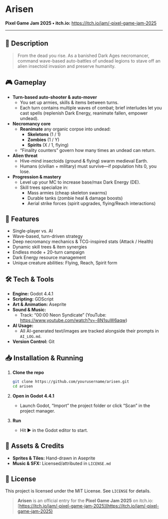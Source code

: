 # Arisen

**Pixel Game Jam 2025 • itch.io:** https://itch.io/jam/-pixel-game-jam-2025

---

## 📜 Description

> From the dead you rise. As a banished Dark Ages necromancer, command wave-based auto-battles of undead legions to stave off an alien insectoid invasion and preserve humanity.

## 🎮 Gameplay

- **Turn-based auto-shooter & auto-mover**  
  - You set up armies, skills & items between turns.  
  - Each turn contains multiple waves of combat; brief interludes let you cast spells (replenish Dark Energy, reanimate fallen, empower undead).  
- **Necromancy core**  
  - **Reanimate** any organic corpse into undead:  
    - **Skeletons** (1 / 1)  
    - **Zombies** (1 / Y)  
    - **Spirits** (X / 1, flying)  
  - “Finality counters” govern how many times an undead can return.  
- **Alien threat**  
  - Hive-mind insectoids (ground & flying) swarm medieval Earth.  
  - Humans (civilian + military) must survive—if population hits 0, you lose.  
- **Progression & mastery**  
  - Level up your MC to increase base/max Dark Energy (DE).  
  - Skill trees specialize in:  
    - Mass armies (cheap skeleton swarms)  
    - Durable tanks (zombie heal & damage boosts)  
    - Aerial strike forces (spirit upgrades, flying/Reach interactions)

## 🚀 Features

- Single-player vs. AI  
- Wave-based, turn-driven strategy  
- Deep necromancy mechanics & TCG-inspired stats (Attack / Health)  
- Dynamic skill trees & item synergies  
- Endless mode + 20-turn campaign  
- Dark Energy resource management  
- Unique creature abilities: Flying, Reach, Spirit form

## 🛠️ Tech & Tools

- **Engine:** Godot 4.4.1  
- **Scripting:** GDScript  
- **Art & Animation:** Aseprite  
- **Sound & Music:**  
  - Track: “00:00 Neon Syndicate” (YouTube: https://www.youtube.com/watch?v=-8N1suW6aqw)  
- **AI Usage:**  
  - All AI-generated text/images are tracked alongside their prompts in `AI_LOG.md`.  
- **Version Control:** Git

## 📥 Installation & Running

1. **Clone the repo**  
   ```bash
   git clone https://github.com/yourusername/arisen.git
   cd arisen
   ```

2. **Open in Godot 4.4.1**

   * Launch Godot, “Import” the project folder or click “Scan” in the project manager.
3. **Run**

   * Hit ▶️ in the Godot editor to start.

## 🎨 Assets & Credits

* **Sprites & Tiles:** Hand-drawn in Aseprite
* **Music & SFX:** Licensed/attributed in `LICENSE.md`

## 📜 License

This project is licensed under the MIT License. See `LICENSE` for details.

> **Arisen** is an official entry for the **Pixel Game Jam 2025** on itch.io:
> [https://itch.io/jam/-pixel-game-jam-2025](https://itch.io/jam/-pixel-game-jam-2025)

